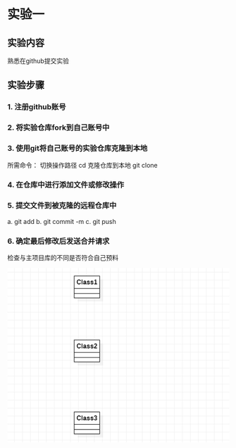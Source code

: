 # 实验一

## 实验内容
  熟悉在github提交实验

## 实验步骤
### 1. 注册github账号
### 2. 将实验仓库fork到自己账号中
### 3. 使用git将自己账号的实验仓库克隆到本地
所需命令：
切换操作路径 cd
克隆仓库到本地 git clone
### 4. 在仓库中进行添加文件或修改操作
### 5. 提交文件到被克隆的远程仓库中
a. git add
b. git commit -m
c. git push
### 6. 确定最后修改后发送合并请求
检查与主项目库的不同是否符合自己预料

![第一张UML图](./model1.PNG)

